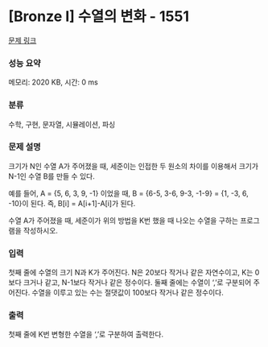 # [Bronze I] 수열의 변화 - 1551 

[문제 링크](https://www.acmicpc.net/problem/1551) 

### 성능 요약

메모리: 2020 KB, 시간: 0 ms

### 분류

수학, 구현, 문자열, 시뮬레이션, 파싱

### 문제 설명

<p>크기가 N인 수열 A가 주어졌을 때, 세준이는 인접한 두 원소의 차이를 이용해서 크기가 N-1인 수열 B를 만들 수 있다.</p>

<p>예를 들어, A = {5, 6, 3, 9, -1} 이었을 때, B = {6-5, 3-6, 9-3, -1-9} = {1, -3, 6, -10}이 된다. 즉, B[i] = A[i+1]-A[i]가 된다.</p>

<p>수열 A가 주어졌을 때, 세준이가 위의 방법을 K번 했을 때 나오는 수열을 구하는 프로그램을 작성하시오.</p>

### 입력 

 <p>첫째 줄에 수열의 크기 N과 K가 주어진다. N은 20보다 작거나 같은 자연수이고, K는 0보다 크거나 같고, N-1보다 작거나 같은 정수이다. 둘째 줄에는 수열이 ‘,’로 구분되어 주어진다. 수열을 이루고 있는 수는 절댓값이 100보다 작거나 같은 정수이다.</p>

### 출력 

 <p>첫째 줄에 K번 변형한 수열을 ‘,’로 구분하여 출력한다.</p>


